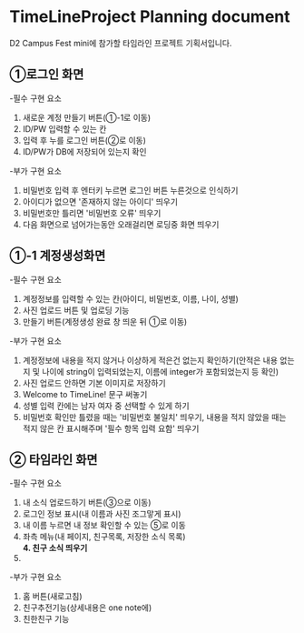 # TimeLineProject Planning document
D2 Campus Fest mini에 참가할 타임라인 프로젝트 기획서입니다. 

①로그인 화면
-----------------
-필수 구현 요소  
1. 새로운 계정 만들기 버튼(①-1로 이동)  
2. ID/PW 입력할 수 있는 칸
3. 입력 후 누를 로그인 버튼(②로 이동)
4. ID/PW가 DB에 저장되어 있는지 확인   

-부가 구현 요소  
1. 비밀번호 입력 후 엔터키 누르면 로그인 버튼 누른것으로 인식하기
2. 아이디가 없으면 '존재하지 않는 아이디' 띄우기
3. 비밀번호만 틀리면 '비밀번호 오류' 띄우기
4. 다음 화면으로 넘어가는동안 오래걸리면 로딩중 화면 띄우기

①-1 계정생성화면
--------------
-필수 구현 요소  
1. 계정정보를 입력할 수 있는 칸(아이디, 비밀번호, 이름, 나이, 성별)
2. 사진 업로드 버튼 및 업로딩 기능
3. 만들기 버튼(계정생성 완료 창 띄운 뒤 ①로 이동)

-부가 구현 요소  
1. 계정정보에 내용을 적지 않거나 이상하게 적은건 없는지 확인하기(안적은 내용 없는지 및 나이에 string이 입력되었는지, 이름에 integer가 포함되었는지 등 확인)
2. 사진 업로드 안하면 기본 이미지로 저장하기
3. Welcome to TimeLine! 문구 써놓기
4. 성별 입력 칸에는 남자 여자 중 선택할 수 있게 하기
5. 비밀번호 확인만 틀렸을 때는 '비밀번호 불일치' 띄우기, 내용을 적지 않았을 때는 적지 않은 칸 표시해주며 '필수 항목 입력 요함' 띄우기

② 타임라인 화면
-------------------
-필수 구현 요소  
1. 내 소식 업로드하기 버튼(③으로 이동)
2. 로그인 정보 표시(내 이름과 사진 조그맣게 표시)
3. 내 이름 누르면 내 정보 확인할 수 있는 ⑤로 이동
3. 좌측 메뉴(내 페이지, 친구목록, 저장한 소식 목록)  
**4. 친구 소식 띄우기**
5. 

-부가 구현 요소  
1. 홈 버튼(새로고침)
2. 친구추전기능(상세내용은 one note에)
3. 친한친구 기능
